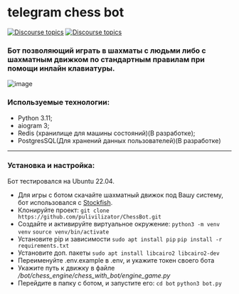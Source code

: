 # telegram chess bot

[![Discourse topics](https://img.shields.io/badge/telegram-%40pvp__chessbot-blue)](https://t.me/pvp_chessbot) [![Discourse topics](https://img.shields.io/badge/License-GPLv3-orange)](https://www.gnu.org/licenses/gpl-3.0) 

### Бот позволяющий играть в шахматы с людьми либо с шахматным движком по стандартным правилам при помощи инлайн клавиатуры.

![image](https://github.com/pulivilizator/ChessBot/assets/112427972/50d680a8-efd9-4ecf-9800-4dd82827d9e3)

### Используемые технологии:
- Python 3.11;
- aiogram 3;
- Redis (хранилище для машины состояний)(В разработке);
- PostgresSQL(Для хранений данных пользователей)(В разработке)
---
### Установка и настройка:

Бот тестировался на Ubuntu 22.04.

- Для игры с ботом скачайте шахматный движок под Вашу систему, бот использовался с [Stockfish](https://stockfishchess.org/download/).
- Клонируйте проект: `git clone https://github.com/pulivilizator/ChessBot.git`
- Создайте и активируйте виртуальное окружение: `python3 -m venv venv` `source venv/bin/activate`
- Установите pip и зависимости `sudo apt install pip` `pip install -r requirements.txt`
- Установите доп. пакеты `sudo apt install libcairo2 libcairo2-dev`
- Переименуйте .env.example в .env, и укажите токен своего бота
- Укажите путь к движку в файле */bot/chess_engine/chess_with_bot/engine_game.py*
- Перейдите в папку с ботом, и запустите его: `cd bot` `python3 bot.py`
